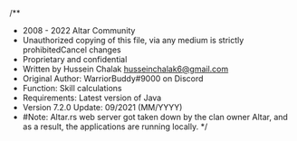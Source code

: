 /**
 * 2008 - 2022 Altar Community
 * Unauthorized copying of this file, via any medium is strictly prohibitedCancel changes
 * Proprietary and confidential 
 * Written by Hussein Chalak <husseinchalak6@gmail.com>
 * Original Author: WarriorBuddy#9000 on Discord
 * Function: Skill calculations
 * Requirements: Latest version of Java
 * Version 7.2.0 Update: 09/2021 (MM/YYYY)
 * #Note: Altar.rs web server got taken down by the clan owner Altar, and as a result, the applications are running locally.
 */
